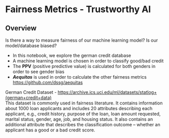 # Fairness Metrics - Trustworthy AI

## Overview 

Is there a way to measure fairness of our machine learning model? Is our model/database biased? 

*   In this notebook, we explore the german credit database
*   A machine learning model is chosen in order to classify good/bad credit 
*   The **PPV** (positive predictive value) is calculated for both genders in order to see gender bias 
*   ***Aequitas*** is used in order to calculate the other fairness metrics \
https://github.com/dssg/aequitas 

German Credit Dataset - https://archive.ics.uci.edu/ml/datasets/statlog+(german+credit+data) \
This dataset is commonly used in fairness literature. It contains information about 1000 loan applicants and includes 20 attributes describing each applicant, e.g., credit history, purpose of the loan, loan amount requested, marital status, gender, age, job, and housing status. 
It also contains an additional attribute that describes the classification outcome – whether an applicant has a good or a bad credit score.
